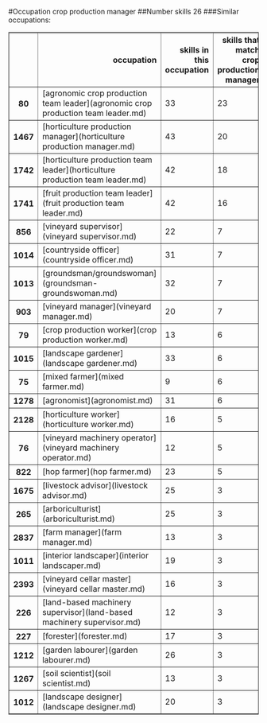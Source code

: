 #Occupation crop production manager
##Number skills 26
###Similar occupations:
<table border="1" class="dataframe">
  <thead>
    <tr style="text-align: right;">
      <th></th>
      <th>occupation</th>
      <th>skills in this occupation</th>
      <th>skills that match crop production manager</th>
      <th>percentage match with crop production manager</th>
      <th>skills not in crop production manager</th>
    </tr>
  </thead>
  <tbody>
    <tr>
      <th>80</th>
      <td>[agronomic crop production team leader](agronomic crop production team leader.md)</td>
      <td>33</td>
      <td>23</td>
      <td>0.884615</td>
      <td>10</td>
    </tr>
    <tr>
      <th>1467</th>
      <td>[horticulture production manager](horticulture production manager.md)</td>
      <td>43</td>
      <td>20</td>
      <td>0.769231</td>
      <td>23</td>
    </tr>
    <tr>
      <th>1742</th>
      <td>[horticulture production team leader](horticulture production team leader.md)</td>
      <td>42</td>
      <td>18</td>
      <td>0.692308</td>
      <td>24</td>
    </tr>
    <tr>
      <th>1741</th>
      <td>[fruit production team leader](fruit production team leader.md)</td>
      <td>42</td>
      <td>16</td>
      <td>0.615385</td>
      <td>26</td>
    </tr>
    <tr>
      <th>856</th>
      <td>[vineyard supervisor](vineyard supervisor.md)</td>
      <td>22</td>
      <td>7</td>
      <td>0.269231</td>
      <td>15</td>
    </tr>
    <tr>
      <th>1014</th>
      <td>[countryside officer](countryside officer.md)</td>
      <td>31</td>
      <td>7</td>
      <td>0.269231</td>
      <td>24</td>
    </tr>
    <tr>
      <th>1013</th>
      <td>[groundsman/groundswoman](groundsman-groundswoman.md)</td>
      <td>32</td>
      <td>7</td>
      <td>0.269231</td>
      <td>25</td>
    </tr>
    <tr>
      <th>903</th>
      <td>[vineyard manager](vineyard manager.md)</td>
      <td>20</td>
      <td>7</td>
      <td>0.269231</td>
      <td>13</td>
    </tr>
    <tr>
      <th>79</th>
      <td>[crop production worker](crop production worker.md)</td>
      <td>13</td>
      <td>6</td>
      <td>0.230769</td>
      <td>7</td>
    </tr>
    <tr>
      <th>1015</th>
      <td>[landscape gardener](landscape gardener.md)</td>
      <td>33</td>
      <td>6</td>
      <td>0.230769</td>
      <td>27</td>
    </tr>
    <tr>
      <th>75</th>
      <td>[mixed farmer](mixed farmer.md)</td>
      <td>9</td>
      <td>6</td>
      <td>0.230769</td>
      <td>3</td>
    </tr>
    <tr>
      <th>1278</th>
      <td>[agronomist](agronomist.md)</td>
      <td>31</td>
      <td>6</td>
      <td>0.230769</td>
      <td>25</td>
    </tr>
    <tr>
      <th>2128</th>
      <td>[horticulture worker](horticulture worker.md)</td>
      <td>16</td>
      <td>5</td>
      <td>0.192308</td>
      <td>11</td>
    </tr>
    <tr>
      <th>76</th>
      <td>[vineyard machinery operator](vineyard machinery operator.md)</td>
      <td>12</td>
      <td>5</td>
      <td>0.192308</td>
      <td>7</td>
    </tr>
    <tr>
      <th>822</th>
      <td>[hop farmer](hop farmer.md)</td>
      <td>23</td>
      <td>5</td>
      <td>0.192308</td>
      <td>18</td>
    </tr>
    <tr>
      <th>1675</th>
      <td>[livestock advisor](livestock advisor.md)</td>
      <td>25</td>
      <td>3</td>
      <td>0.115385</td>
      <td>22</td>
    </tr>
    <tr>
      <th>265</th>
      <td>[arboriculturist](arboriculturist.md)</td>
      <td>25</td>
      <td>3</td>
      <td>0.115385</td>
      <td>22</td>
    </tr>
    <tr>
      <th>2837</th>
      <td>[farm manager](farm manager.md)</td>
      <td>13</td>
      <td>3</td>
      <td>0.115385</td>
      <td>10</td>
    </tr>
    <tr>
      <th>1011</th>
      <td>[interior landscaper](interior landscaper.md)</td>
      <td>19</td>
      <td>3</td>
      <td>0.115385</td>
      <td>16</td>
    </tr>
    <tr>
      <th>2393</th>
      <td>[vineyard cellar master](vineyard cellar master.md)</td>
      <td>16</td>
      <td>3</td>
      <td>0.115385</td>
      <td>13</td>
    </tr>
    <tr>
      <th>226</th>
      <td>[land-based machinery supervisor](land-based machinery supervisor.md)</td>
      <td>12</td>
      <td>3</td>
      <td>0.115385</td>
      <td>9</td>
    </tr>
    <tr>
      <th>227</th>
      <td>[forester](forester.md)</td>
      <td>17</td>
      <td>3</td>
      <td>0.115385</td>
      <td>14</td>
    </tr>
    <tr>
      <th>1212</th>
      <td>[garden labourer](garden labourer.md)</td>
      <td>26</td>
      <td>3</td>
      <td>0.115385</td>
      <td>23</td>
    </tr>
    <tr>
      <th>1267</th>
      <td>[soil scientist](soil scientist.md)</td>
      <td>13</td>
      <td>3</td>
      <td>0.115385</td>
      <td>10</td>
    </tr>
    <tr>
      <th>1012</th>
      <td>[landscape designer](landscape designer.md)</td>
      <td>20</td>
      <td>3</td>
      <td>0.115385</td>
      <td>17</td>
    </tr>
  </tbody>
</table>
